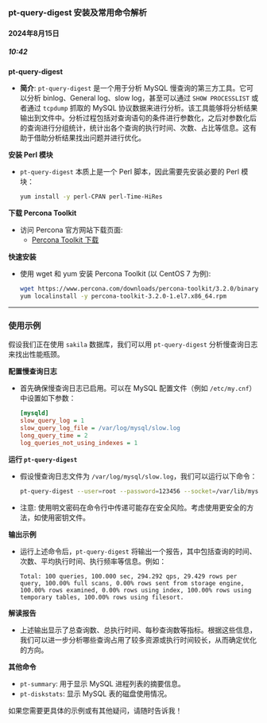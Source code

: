### pt-query-digest 安装及常用命令解析

#### 2024年8月15日
##### 10:42

**pt-query-digest**
- **简介**: `pt-query-digest` 是一个用于分析 MySQL 慢查询的第三方工具。它可以分析 binlog、General log、slow log，甚至可以通过 `SHOW PROCESSLIST` 或者通过 `tcpdump` 抓取的 MySQL 协议数据来进行分析。该工具能够将分析结果输出到文件中。分析过程包括对查询语句的条件进行参数化，之后对参数化后的查询进行分组统计，统计出各个查询的执行时间、次数、占比等信息。这有助于借助分析结果找出问题并进行优化。

**安装 Perl 模块**
- `pt-query-digest` 本质上是一个 Perl 脚本，因此需要先安装必要的 Perl 模块：
  ```bash
  yum install -y perl-CPAN perl-Time-HiRes
  ```

**下载 Percona Toolkit**
- 访问 Percona 官方网站下载页面:
  - [Percona Toolkit 下载](https://www.percona.com/downloads/percona-toolkit/)
  

**快速安装**
- 使用 wget 和 yum 安装 Percona Toolkit (以 CentOS 7 为例):
  ```bash
  wget https://www.percona.com/downloads/percona-toolkit/3.2.0/binary/redhat/7/x86_64/percona-toolkit-3.2.0-1.el7.x86_64.rpm
  yum localinstall -y percona-toolkit-3.2.0-1.el7.x86_64.rpm
  ```

---

### 使用示例

假设我们正在使用 `sakila` 数据库，我们可以用 `pt-query-digest` 分析慢查询日志来找出性能瓶颈。

**配置慢查询日志**
- 首先确保慢查询日志已启用。可以在 MySQL 配置文件（例如 `/etc/my.cnf`）中设置如下参数：
  ```ini
  [mysqld]
  slow_query_log = 1
  slow_query_log_file = /var/log/mysql/slow.log
  long_query_time = 2
  log_queries_not_using_indexes = 1
  ```

**运行 `pt-query-digest`**
- 假设慢查询日志文件为 `/var/log/mysql/slow.log`，我们可以运行以下命令：
  ```bash
  pt-query-digest --user=root --password=123456 --socket=/var/lib/mysql/mysql.sock /var/log/mysql/slow.log
  ```
- 注意: 使用明文密码在命令行中传递可能存在安全风险。考虑使用更安全的方法，如使用密钥文件。

**输出示例**
- 运行上述命令后，`pt-query-digest` 将输出一个报告，其中包括查询的时间、次数、平均执行时间、执行频率等信息。例如：
  ```plaintext
  Total: 100 queries, 100.000 sec, 294.292 qps, 29.429 rows per query, 100.00% full scans, 0.00% rows sent from storage engine, 100.00% rows examined, 0.00% rows using index, 100.00% rows using temporary tables, 100.00% rows using filesort.
  ```

**解读报告**
- 上述输出显示了总查询数、总执行时间、每秒查询数等指标。根据这些信息，我们可以进一步分析哪些查询占用了较多资源或执行时间较长，从而确定优化的方向。

**其他命令**
- `pt-summary`: 用于显示 MySQL 进程列表的摘要信息。
- `pt-diskstats`: 显示 MySQL 表的磁盘使用情况。

如果您需要更具体的示例或有其他疑问，请随时告诉我！
